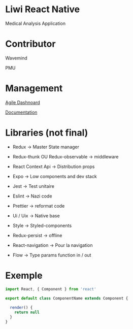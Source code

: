 Liwi React Native
======

Medical Analysis Application 

Contributor
======

Wavemind

PMU

Management
=======
[Agile Dashnoard](https://jira.wavemind.ch/projects/LIWI/summary)

[Documentation](https://wiki.wavemind.ch/display/MAC/Medical+Algorithm+Creator
)


Libraries (not final)
=======

- Redux -> Master State manager

- Redux-thunk OU Redux-observable -> middleware

- React Context Api -> Distribution props

- Expo -> Low components and dev stack

- Jest -> Test unitaire

- Eslint -> Nazi code

- Prettier -> reformat code

- Ui / Uix -> Native base

- Style -> Styled-components

- Redux-persist -> offline

- React-navigation -> Pour la navigation

- Flow -> Type params function in / out

Exemple
=======

```javascript
import React, { Component } from 'react'

export default class ComponentName extends Component {
  
  render() {
    return null
  }
}
```
